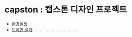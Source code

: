 # capston : 캡스톤 디자인 프로젝트

* [환경설정](https://github.com/Jorados/capston/blob/master/%EC%A0%95%EB%A6%AC/%ED%99%98%EA%B2%BD%EC%84%A4%EC%A0%95.md)
* [도메인 설계](asssssssdfc). . ..... ....       .......................
      
      
